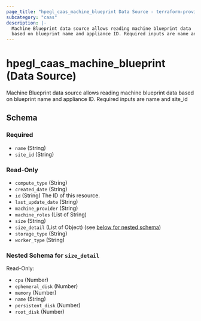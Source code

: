 ```yaml
---
page_title: "hpegl_caas_machine_blueprint Data Source - terraform-provider-hpegl"
subcategory: "caas"
description: |-
  Machine Blueprint data source allows reading machine blueprint data
  based on blueprint name and appliance ID. Required inputs are name and site_id
---
```

# hpegl_caas_machine_blueprint (Data Source)

Machine Blueprint data source allows reading machine blueprint data 
			based on blueprint name and appliance ID. Required inputs are name and site_id



<!-- schema generated by tfplugindocs -->
## Schema

### Required

- `name` (String)
- `site_id` (String)

### Read-Only

- `compute_type` (String)
- `created_date` (String)
- `id` (String) The ID of this resource.
- `last_update_date` (String)
- `machine_provider` (String)
- `machine_roles` (List of String)
- `size` (String)
- `size_detail` (List of Object) (see [below for nested schema](#nestedatt--size_detail))
- `storage_type` (String)
- `worker_type` (String)

<a id="nestedatt--size_detail"></a>
### Nested Schema for `size_detail`

Read-Only:

- `cpu` (Number)
- `ephemeral_disk` (Number)
- `memory` (Number)
- `name` (String)
- `persistent_disk` (Number)
- `root_disk` (Number)


